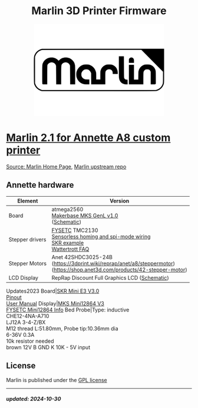 <h1 align="center">Marlin 3D Printer Firmware</h1>

<p align="center"><a href="https://marlinfw.org/"><img src="https://github.com/MarlinFirmware/Marlin/blob/bugfix-2.1.x/buildroot/share/pixmaps/logo/marlin-old.svg" height="250" alt="MarlinFirmware's logo" /></p>

# Marlin 2.1 for Annette A8 custom printer
Source: [Marlin Home Page](https://marlinfw.org/), [Marlin upstream repo](https://github.com/MarlinFirmware/Marlin)

## Annette hardware

  Element|Version
  --------|-------
  Board|atmega2560<br>[Makerbase MKS GenL v1.0](https://github.com/makerbase-mks/MKS-GEN_L)<br>([Schematic](https://github.com/makerbase-mks/MKS-GEN_L/blob/master/hardware/MKS%20Gen_L%20V1.0_008/MKS%20Gen_L%20V1.0_008%20SCH.pdf))
  Stepper drivers|[FYSETC](https://wiki.fysetc.com/TMC2130/) TMC2130<br>[Sensorless homing and spi-mode wiring](https://cdn.thingiverse.com/assets/a6/03/31/95/98/MKS_Gen-L_TMC2130_SPI_Sensor-less_Homing_Wiring_Diagram.pdf)<br>[SKR example](https://github.com/bigtreetech/BIGTREETECH-TMC2130-V3.0/blob/master/TMC2130-V3.0RM.pdf)<br>[Wattertrott FAQ](https://learn.watterott.com/silentstepstick/faq/)
  Stepper Motors|Anet 42SHDC3025-24B<br>(https://3dprint.wiki/reprap/anet/a8/steppermotor)<br> (https://shop.anet3d.com/products/42-stepper-motor)
  LCD Display|RepRap Discount Full Graphics LCD ([Schematic](https://reprap.org/mediawiki/images/5/51/RRD_FULL_GRAPHIC_SMART_CONTROLER_SCHEMATIC.pdf))
  Updates2023
  Board|[SKR Mini E3 V3.0](https://github.com/bigtreetech/BIGTREETECH-SKR-mini-E3/tree/master)<br>[Pinout](https://github.com/bigtreetech/BIGTREETECH-SKR-mini-E3/blob/master/hardware/BTT%20SKR%20MINI%20E3%20V3.0/Hardware/BTT%20E3%20SKR%20MINI%20V3.0_PIN.pdf)<br>[User Manual](file:///home/joe/Downloads/BTT%20SKR%20MINI%20E3%20V3.0%20user%20manual.pdf)
  Display|[MKS Mini12864 V3](https://github.com/makerbase-mks/MKS-MINI12864-V3)<br>[FYSETC Mini12864 Info](https://wiki.fysetc.com/Mini12864_Panel/)
  Bed Probe|Type: inductive<br>CHE12-4NA-A710<br>LJ12A 3-4-Z/BX<br>M12 thread L:51.80mm, Probe tip:10.36mm dia<br>6-36V 0.3A<br>10k resistor needed<br>brown 12V B GND K 10K - 5V input

## License

Marlin is published under the [GPL license](/LICENSE)



----
##### updated: 2024-10-30